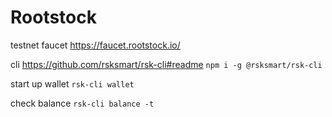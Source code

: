 # Rootstock

testnet faucet
https://faucet.rootstock.io/

cli https://github.com/rsksmart/rsk-cli#readme
`npm i -g @rsksmart/rsk-cli`

start up wallet
`rsk-cli wallet`

check balance
`rsk-cli balance -t`

